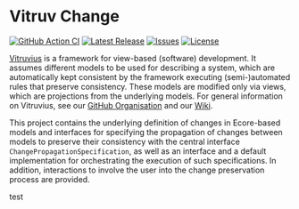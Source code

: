 # Vitruv Change
[![GitHub Action CI](https://github.com/vitruv-tools/Vitruv-Change/actions/workflows/ci.yml/badge.svg)](https://github.com/vitruv-tools/Vitruv-Change/actions/workflows/ci.yml)
[![Latest Release](https://img.shields.io/github/release/vitruv-tools/Vitruv-Change.svg)](https://github.com/vitruv-tools/Vitruv-Change/releases/latest)
[![Issues](https://img.shields.io/github/issues/vitruv-tools/Vitruv-Change.svg)](https://github.com/vitruv-tools/Vitruv-Change/issues)
[![License](https://img.shields.io/github/license/vitruv-tools/Vitruv-Change.svg)](https://raw.githubusercontent.com/vitruv-tools/Vitruv-Change/main/LICENSE)

[Vitruvius](https://vitruv.tools) is a framework for view-based (software) development.
It assumes different models to be used for describing a system, which are automatically kept consistent by the framework executing (semi-)automated rules that preserve consistency.
These models are modified only via views, which are projections from the underlying models.
For general information on Vitruvius, see our [GitHub Organisation](https://github.com/vitruv-tools) and our [Wiki](https://github.com/vitruv-tools/.github/wiki).

This project contains the underlying definition of changes in Ecore-based models and interfaces for specifying the propagation of changes between models to preserve their consistency with the central interface `ChangePropagationSpecification`, as well as an interface and a default implementation for orchestrating the execution of such specifications.
In addition, interactions to involve the user into the change preservation process are provided.

test